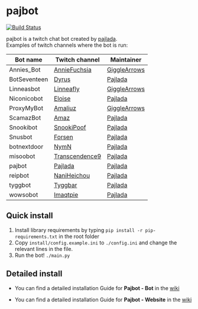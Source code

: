# pajbot
[![Build Status](https://travis-ci.org/pajlada/pajbot.svg?branch=master)](https://travis-ci.org/pajlada/pajbot)

pajbot is a twitch chat bot created by [pajlada](http://twitch.tv/pajlada).  
Examples of twitch channels where the bot is run:

| Bot name  | Twitch channel | Maintainer |
| ---------- | ------ | ----- |
| Annies_Bot | [AnnieFuchsia](http://twitch.tv/anniefuchsia) | [GiggleArrows](http://twitch.tv/gigglearrows) |
| BotSeventeen | [Dyrus](http://twitch.tv/tsm_dyrus) | [Pajlada](http://twitch.tv/pajlada) |
| Linneasbot | [Linneafly](http://twitch.tv/linneafly) | [GiggleArrows](http://twitch.tv/gigglearrows) |
| Niconicobot | [Eloise](http://twitch.tv/eloise_ailv) | [Pajlada](http://twitch.tv/pajlada) |
| ProxyMyBot | [Amaliuz](http://twitch.tv/amaliuz) | [GiggleArrows](http://twitch.tv/gigglearrows) |
| ScamazBot | [Amaz](http://twitch.tv/amazhs) | [Pajlada](http://twitch.tv/pajlada) |
| Snookibot | [SnookiPoof](http://twitch.tv/snookipoof) | [Pajlada](http://twitch.tv/pajlada) |
| Snusbot | [Forsen](http://twitch.tv/forsenlol) | [Pajlada](http://twitch.tv/pajlada) |
| botnextdoor | [NymN](http://twitch.tv/nymn_hs) | [Pajlada](http://twitch.tv/pajlada) |
| misoobot | [Transcendence9](http://twitch.tv/transcendence9) | [Pajlada](http://twitch.tv/pajlada) |
| pajbot | [Pajlada](http://twitch.tv/pajlada) | [Pajlada](http://twitch.tv/pajlada) |
| reipbot | [NaniHeichou](http://twitch.tv/naniheichou) | [Pajlada](http://twitch.tv/pajlada) |
| tyggbot | [Tyggbar](http://twitch.tv/tyggbar) | [Pajlada](http://twitch.tv/pajlada) |
| wowsobot | [Imaqtpie](http://twitch.tv/imaqtpie) | [Pajlada](http://twitch.tv/pajlada) |

## Quick install

1. Install library requirements by typing `pip install -r pip-requirements.txt` in the root folder
2. Copy `install/config.example.ini` to `./config.ini` and change the relevant lines in the file.
3. Run the bot! `./main.py`

## Detailed install

* You can find a detailed installation Guide for **Pajbot - Bot** in the [wiki](https://github.com/pajlada/pajbot/wiki/Installation-Bot)

* You can find a detailed installation Guide for **Pajbot - Website** in the [wiki](https://github.com/pajlada/pajbot/wiki/Installation-Website)
